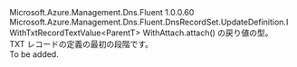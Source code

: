 <Type Name="ITxtRecordSetBlank&lt;ParentT&gt;" FullName="Microsoft.Azure.Management.Dns.Fluent.DnsRecordSet.UpdateDefinition.ITxtRecordSetBlank&lt;ParentT&gt;">
  <TypeSignature Language="C#" Value="public interface ITxtRecordSetBlank&lt;ParentT&gt; : Microsoft.Azure.Management.Dns.Fluent.DnsRecordSet.UpdateDefinition.IWithTxtRecordTextValue&lt;ParentT&gt;" />
  <TypeSignature Language="ILAsm" Value=".class public interface auto ansi abstract ITxtRecordSetBlank`1&lt;ParentT&gt; implements class Microsoft.Azure.Management.Dns.Fluent.DnsRecordSet.UpdateDefinition.IWithTxtRecordTextValue`1&lt;!ParentT&gt;" />
  <TypeSignature Language="DocId" Value="T:Microsoft.Azure.Management.Dns.Fluent.DnsRecordSet.UpdateDefinition.ITxtRecordSetBlank`1" />
  <TypeSignature Language="VB.NET" Value="Public Interface ITxtRecordSetBlank(Of ParentT)&#xA;Implements IWithTxtRecordTextValue(Of ParentT)" />
  <TypeSignature Language="F#" Value="type ITxtRecordSetBlank&lt;'ParentT&gt; = interface&#xA;    interface IWithTxtRecordTextValue&lt;'ParentT&gt;" />
  <AssemblyInfo>
    <AssemblyName>Microsoft.Azure.Management.Dns.Fluent</AssemblyName>
    <AssemblyVersion>1.0.0.60</AssemblyVersion>
  </AssemblyInfo>
  <TypeParameters>
    <TypeParameter Name="ParentT" />
  </TypeParameters>
  <Interfaces>
    <Interface>
      <InterfaceName>Microsoft.Azure.Management.Dns.Fluent.DnsRecordSet.UpdateDefinition.IWithTxtRecordTextValue&lt;ParentT&gt;</InterfaceName>
    </Interface>
  </Interfaces>
  <Docs>
    <typeparam name="ParentT">WithAttach.attach() の戻り値の型。</typeparam>
    <summary>
            TXT レコードの定義の最初の段階です。
            </summary>
    <remarks>To be added.</remarks>
  </Docs>
  <Members />
</Type>